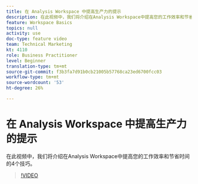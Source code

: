 ```yaml
---
title: 在 Analysis Workspace 中提高生产力的提示
description: 在此视频中，我们将介绍在Analysis Workspace中提高您的工作效率和节省时间的4个技巧。
feature: Workspace Basics
topics: null
activity: use
doc-type: feature video
team: Technical Marketing
kt: 4110
role: Business Practitioner
level: Beginner
translation-type: tm+mt
source-git-commit: f3b3fa7d91b0cb21005b57768ca23ed6700fcc03
workflow-type: tm+mt
source-wordcount: '53'
ht-degree: 26%

---
```



# 在 Analysis Workspace 中提高生产力的提示

在此视频中，我们将介绍在Analysis Workspace中提高您的工作效率和节省时间的4个技巧。

>[!VIDEO](https://video.tv.adobe.com/v/31157/?quality=12)
